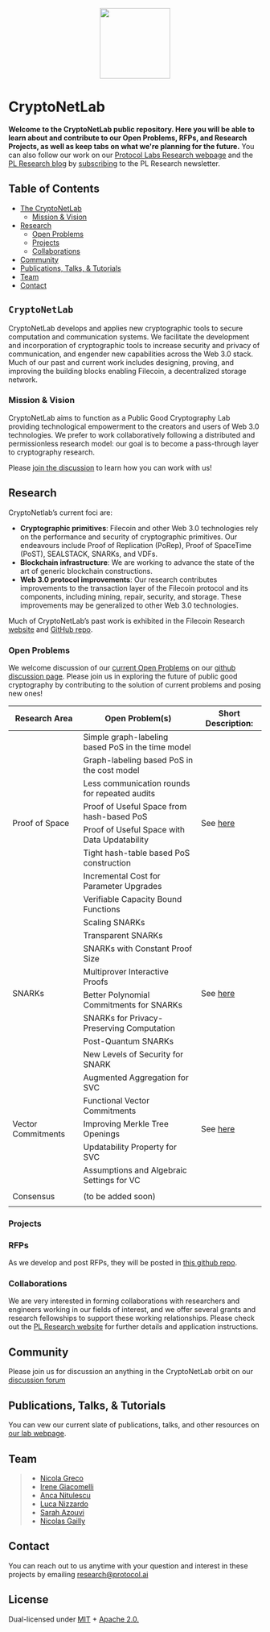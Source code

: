 <p align="center">
  <a href="https://research.protocol.ai/research/groups/cryptonetlab/" title="CryptoNetLab">
    <img src="https://research.protocol.ai/groups/cryptonetlab/icon.png" width="140" />
  </a>
</p>

# CryptoNetLab

**Welcome to the CryptoNetLab public repository. Here you will be able to learn about and contribute to our Open Problems, RFPs, and Research Projects, as well as keep tabs on what we're planning for the future.** You can also follow our work on our [Protocol Labs Research webpage](https://research.protocol.ai/groups/cryptonetlab/) and the [PL Research blog](https://research.protocol.ai/blog/) by [subscribing](https://protocol.us4.list-manage.com/subscribe?MERGE0=&u=09d704b0125b11d44d67d4617&id=7aa0f1150b&subscribe=) to the PL Research newsletter.

## Table of Contents

- [The CryptoNetLab](#cryptonetlab)
  - [Mission & Vision](#mission--vision)
- [Research](#research)
  - [Open Problems](#research)
  - [Projects](#research)
  - [Collaborations](#collaborations)
- [Community](#community)
- [Publications, Talks, & Tutorials](#publications-talks--tutorials)
- [Team](#team)
- [Contact](#contact)

## `CryptoNetLab`
CryptoNetLab develops and applies new cryptographic tools to secure computation and communication systems.
We facilitate the development and incorporation of cryptographic tools to increase security and privacy of communication, and engender new capabilities across the Web 3.0 stack. Much of our past and current work includes designing, proving, and improving the building blocks enabling Filecoin, a decentralized storage network.


### Mission & Vision

CryptoNetLab aims to function as a Public Good Cryptography Lab providing technological empowerment to the creators and users of Web 3.0 technologies. We prefer to work collaboratively following a distributed and permissionless research model: our goal is to become a pass-through layer to cryptography research.

Please [join the discussion](https://github.com/protocol/CryptoNetLab/discussions) to learn how you can work with us!

## Research

CryptoNetlab’s current foci are:

 -   **Cryptographic primitives**: Filecoin and other Web 3.0 technologies rely on the performance and security of cryptographic primitives. Our endeavours include Proof of Replication (PoRep), Proof of SpaceTime (PoST), SEALSTACK, SNARKs, and VDFs.
 -   **Blockchain infrastructure**: We are working to advance the state of the art of generic blockchain constructions.
 -   **Web 3.0 protocol improvements**: Our research contributes improvements to the transaction layer of the Filecoin protocol and its components, including mining, repair, security, and storage. These improvements may be generalized to other Web 3.0 technologies.

 Much of CryptoNetLab’s past work is exhibited in the Filecoin Research [website](https://research.filecoin.io/) and [GitHub repo](https://github.com/filecoin-project/research/).

### Open Problems

We welcome discussion of our [current Open Problems](https://github.com/protocol/CryptoNetLab/tree/main/open_problems) on our [github discussion page](https://github.com/protocol/CryptoNetLab/discussions/categories/open-problems-ideas-proposals). Please join us in exploring the future of public good cryptography by contributing to the solution of current problems and posing new ones! 

<table>
  <thead>
    <tr>
      <th><b>Research Area</b></th>
    <th><b>Open Problem(s)</b></th>
    <th><b>Short Description: </b></th>
    </tr>
  </thead>

  <tbody>
    <tr>
      <td rowspan="8">Proof of Space</td>
      <td> Simple graph-labeling based PoS in the time model</td>
      <td rowspan="8"> See <a href="https://github.com/protocol/CryptoNetLab/blob/main/open_problems/Proof-of-Space_and_Useful_Space_Open_Problems.md">here</a> </td>
   </tr><tr>
      <td> Graph-labeling based PoS in the cost model</td>
    </tr><tr>
      <td>Less communication rounds for repeated audits</td>
     </tr><tr>
      <td>Proof of Useful Space from hash-based PoS</td>
     </tr><tr>
      <td>Proof of Useful Space with Data Updatability</td>
    </tr><tr>
      <td>Tight hash-table based PoS construction</td>
    </tr><tr>
      <td>Incremental Cost for Parameter Upgrades</td>
    </tr><tr>
      <td>Verifiable Capacity Bound Functions</td>
    </tr>
  <tr>
      <td rowspan="8">SNARKs</td>
      <td>Scaling SNARKs</td>
      <td rowspan="8"> See <a href="https://github.com/protocol/CryptoNetLab/blob/main/open_problems/SNARKs.md">here</a> </td>
    </tr><tr>
      <td>Transparent SNARKs</td>
     </tr><tr>
      <td>SNARKs with Constant Proof Size</td>
     </tr><tr>
      <td>Multiprover Interactive Proofs</td>
    </tr><tr>
      <td>Better Polynomial Commitments for SNARKs</td>
    </tr><tr>
      <td>SNARKs for Privacy-Preserving Computation</td>
    </tr><tr>
      <td>Post-Quantum SNARKs</td>
    </tr><tr>
      <td>New Levels of Security for SNARK</td>
    </tr>
   <tr>
      <td rowspan="5">Vector Commitments</td>
     <td> Augmented Aggregation for SVC</td>
      <td rowspan="5"> See <a href="https://github.com/protocol/CryptoNetLab/blob/main/open_problems/Better_Vector_Commitments.md">here</a> </td>
   </tr><tr>
      <td> Functional Vector Commitments</td>
    </tr><tr>
      <td> Improving Merkle Tree Openings</td>
    </tr><tr>
      <td> Updatability Property for SVC</td>
    </tr><tr>
      <td> Assumptions and Algebraic Settings for VC</td>
    </tr> 
     <tr>
      <td rowspan="3">Consensus</td>
      <td></td>
      <td rowspan="3"></td>
    </tr><tr>
      <td> (to be added soon) </td>
    </tr><tr>
      <td></td>
    </tr>
  </tbody>
</table>

### Projects 

### RFPs
  
 As we develop and post RFPs, they will be posted in [this github repo](https://github.com/protocol/research-RFPs).
  
### Collaborations
  
We are very interested in forming collaborations with researchers and engineers working in our fields of interest, and we offer several grants and research fellowships to support these working relationships. Please check out the [PL Research website](https://research.protocol.ai/outreach/) for further details and application instructions.

## Community

Please join us for discussion an  anything in the CryptoNetLab orbit on our [discussion forum](https://github.com/protocol/CryptoNetLab/discussions/)
  
## Publications, Talks, & Tutorials

You can vew our current slate of publications, talks, and other resources on [our lab webpage](https://research.protocol.ai/groups/cryptonetlab/).

## Team

> -   [Nicola Greco](https://research.protocol.ai/authors/nicola-greco)
> -   [Irene Giacomelli](https://research.protocol.ai/authors/irene-giacomelli)
> -   [Anca Nitulescu](https://research.protocol.ai/authors/anca-nitulescu/)
> -   [Luca Nizzardo](https://research.protocol.ai/authors/luca-nizzardo)
> -   [Sarah Azouvi](https://research.protocol.ai/authors/sarah-azouvi)
> -   [Nicolas Gailly](https://research.protocol.ai/authors/nicolas-gailly)

## Contact

You can reach out to us anytime with your question and interest in these projects by emailing [research@protocol.ai](mailto:research@protocol.ai)

## License

Dual-licensed under [MIT](https://github.com/protocol/CryptoNetLab/blob/main/LICENSE-MIT.md) + [Apache 2.0.](https://github.com/protocol/CryptoNetLab/blob/main/LICENSE-APACHE.md)
